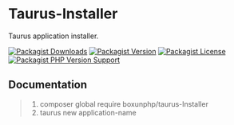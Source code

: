 # Taurus-Installer

Taurus application installer.

<a href="https://packagist.org/packages/boxunphp/taurus-installer"><img alt="Packagist Downloads" src="https://img.shields.io/packagist/dt/boxunphp/taurus-installer"></a>
<a href="https://packagist.org/packages/boxunphp/taurus-installer"><img alt="Packagist Version" src="https://img.shields.io/packagist/v/boxunphp/taurus-installer"></a>
<a href="https://packagist.org/packages/boxunphp/taurus-installer"><img alt="Packagist License" src="https://img.shields.io/packagist/l/boxunphp/taurus-installer"></a>
<a href="https://packagist.org/packages/boxunphp/taurus-installer"><img alt="Packagist PHP Version Support" src="https://img.shields.io/packagist/php-v/boxunphp/taurus-installer"></a>

## Documentation

> 1. composer global require boxunphp/taurus-Installer
> 2. taurus new application-name